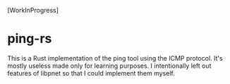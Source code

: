 [WorkInProgress]
# ping-rs
This is a Rust implementation of the ping tool using the ICMP protocol. It's mostly useless made only for learning purposes. I intentionally left out features of libpnet so that I could implement them myself.  
